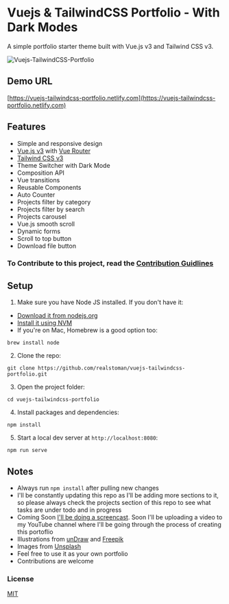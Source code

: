 # Vuejs & TailwindCSS Portfolio - With Dark Modes

A simple portfolio starter theme built with Vue.js v3 and Tailwind CSS v3.

![Vuejs-TailwindCSS-Portfolio](https://user-images.githubusercontent.com/16396664/140909796-815239e4-a986-46ad-bbd0-4b166127bbb8.JPG)

## Demo URL

[https://vuejs-tailwindcss-portfolio.netlify.com](https://vuejs-tailwindcss-portfolio.netlify.com)

## Features

-   Simple and responsive design
-   [Vue.js v3](https://vuejs.org) with [Vue Router](https://router.vuejs.org)
-   [Tailwind CSS v3](https://tailwindcss.com)
-   Theme Switcher with Dark Mode
-   Composition API
-   Vue transitions
-   Reusable Components
-   Auto Counter
-   Projects filter by category
-   Projects filter by search
-   Projects carousel
-   Vue.js smooth scroll
-   Dynamic forms
-   Scroll to top button
-   Download file button

### To Contribute to this project, read the [Contribution Guidlines](https://github.com/realstoman/vuejs-tailwindcss-portfolio/blob/main/CONTRIBUTING.md)

## Setup

1. Make sure you have Node JS installed. If you don't have it:

-   [Download it from nodejs.org](https://nodejs.org)
-   [Install it using NVM ](https://github.com/nvm-sh/nvm)
-   If you're on Mac, Homebrew is a good option too:

```
brew install node
```

2. Clone the repo:

```
git clone https://github.com/realstoman/vuejs-tailwindcss-portfolio.git
```

3. Open the project folder:

```
cd vuejs-tailwindcss-portfolio
```

4. Install packages and dependencies:

```
npm install
```

5. Start a local dev server at `http://localhost:8080`:

```
npm run serve
```

## Notes

-   Always run `npm install` after pulling new changes
-   I'll be constantly updating this repo as I'll be adding more sections to it, so please always check the projects section of this repo to see what tasks are under todo and in progress
-   Coming Soon [I'll be doing a screencast](https://www.youtube.com/realstoman). Soon I'll be uploading a video to my YouTube channel where I'll be going through the process of creating this portoflio
-   Illustrations from [unDraw](https://undraw.co) and [Freepik](https://freepik.com)
-   Images from [Unsplash](https://unsplash.com)
-   Feel free to use it as your own portfolio
-   Contributions are welcome

### License
[MIT](https://github.com/realstoman/vuejs-tailwindcss-portfolio/blob/main/LICENSE)

